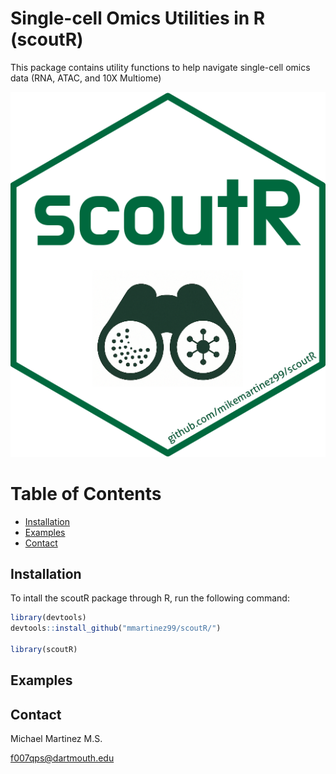 # Single-cell Omics Utilities in R (scoutR)
This package contains utility functions to help navigate single-cell omics data (RNA, ATAC, and 10X Multiome)

![Alt text](/img/scoutR_hex.png)

# Table of Contents
- [Installation](#installation)
- [Examples](#examples)
- [Contact](#contact)

## Installation

To intall the scoutR package through R, run the following command:

```r
library(devtools)
devtools::install_github("mmartinez99/scoutR/")

library(scoutR)

```

## Examples


## Contact

Michael Martinez M.S.

f007qps@dartmouth.edu
